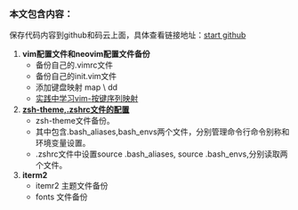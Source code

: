 ### 本文包含内容：  

保存代码内容到github和码云上面，具体查看链接地址：[start github](https://www.jianshu.com/p/a44c7636164b)
1. **vim配置文件和neovim配置文件备份**
    - 备份自己的.vimrc文件
    - 备份自己的init.vim文件
    - 添加键盘映射 map \ dd
    - [实践中学习vim-按键序列映射](https://blog.csdn.net/smstong/article/details/20475223)
2. [**zsh-theme,.zshrc文件的配置**](/zsh-collections/zshguide/README.md)
    - zsh-theme文件备份。
    - 其中包含.bash_aliases,bash_envs两个文件，分别管理命令行命令别称和环境变量设置。
    - .zshrc文件中设置source .bash_aliases, source .bash_envs,分别读取两个文件。
3. **iterm2**
    - itemr2 主题文件备份
    - fonts 文件备份
